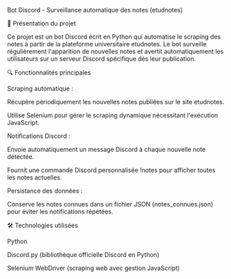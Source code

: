 Bot Discord - Surveillance automatique des notes (etudnotes)

📌 Présentation du projet

Ce projet est un bot Discord écrit en Python qui automatise le scraping des notes à partir de la plateforme universitaire etudnotes. Le bot surveille régulièrement l'apparition de nouvelles notes et avertit automatiquement les utilisateurs sur un serveur Discord spécifique dès leur publication.

🔍 Fonctionnalités principales

Scraping automatique :

Récupère périodiquement les nouvelles notes publiées sur le site etudnotes.

Utilise Selenium pour gérer le scraping dynamique nécessitant l'exécution JavaScript.

Notifications Discord :

Envoie automatiquement un message Discord à chaque nouvelle note détectée.

Fournit une commande Discord personnalisée !notes pour afficher toutes les notes actuelles.

Persistance des données :

Conserve les notes connues dans un fichier JSON (notes_connues.json) pour éviter les notifications répétées.

🛠️ Technologies utilisées

Python

Discord.py (bibliothèque officielle Discord en Python)

Selenium WebDriver (scraping web avec gestion JavaScript)
 
